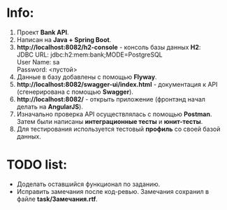 # Info:
1. Проект **Bank API**.
2. Написан на **Java + Spring Boot**.
3. **http://localhost:8082/h2-console** - консоль базы данных **H2**:  
JDBC URL: jdbc:h2:mem:bank;MODE=PostgreSQL  
User Name: sa  
Password: <пустой>
4. Данные в базу добавлены с помощью **Flyway**. 
5. **http://localhost:8082/swagger-ui/index.html** - документация к API (сгенерирована с помощью **Swagger**).
6. **http://localhost:8082/** - открыть приложение (фронтэнд начал делать на **AngularJS**).
7. Изначально проверка API осуществлялась с помощью **Postman**. Затем были написаны **интеграционные тесты** и **юнит-тесты**.
8. Для тестирования используется тестовый **профиль** со своей базой данных.

# TODO list:
- Доделать оставшийся функционал по заданию.
- Исправить замечания после код-ревью. Замечания сохранил в файле **task/Замечания.rtf**.

